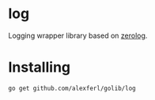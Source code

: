 # log
Logging wrapper library based on [zerolog](https://github.com/rs/zerlog).

# Installing
```shell
go get github.com/alexferl/golib/log
```
